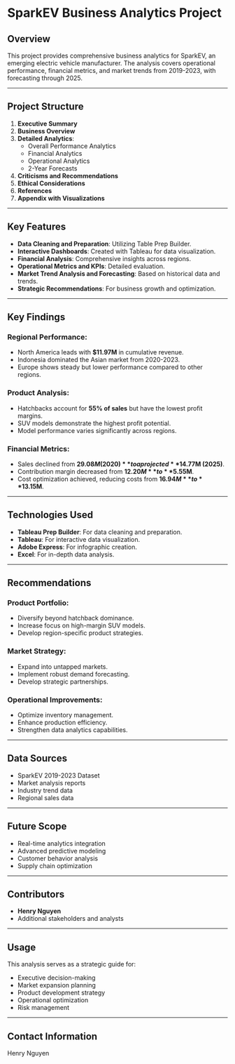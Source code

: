 # SparkEV Business Analytics Project

## Overview
This project provides comprehensive business analytics for SparkEV, an emerging electric vehicle manufacturer. The analysis covers operational performance, financial metrics, and market trends from 2019-2023, with forecasting through 2025.

---

## Project Structure

1. **Executive Summary**
2. **Business Overview**
3. **Detailed Analytics**:
   - Overall Performance Analytics
   - Financial Analytics
   - Operational Analytics
   - 2-Year Forecasts
4. **Criticisms and Recommendations**
5. **Ethical Considerations**
6. **References**
7. **Appendix with Visualizations**

---

## Key Features

- **Data Cleaning and Preparation**: Utilizing Table Prep Builder.
- **Interactive Dashboards**: Created with Tableau for data visualization.
- **Financial Analysis**: Comprehensive insights across regions.
- **Operational Metrics and KPIs**: Detailed evaluation.
- **Market Trend Analysis and Forecasting**: Based on historical data and trends.
- **Strategic Recommendations**: For business growth and optimization.

---

## Key Findings

### Regional Performance:
- North America leads with **$11.97M** in cumulative revenue.
- Indonesia dominated the Asian market from 2020-2023.
- Europe shows steady but lower performance compared to other regions.

### Product Analysis:
- Hatchbacks account for **55% of sales** but have the lowest profit margins.
- SUV models demonstrate the highest profit potential.
- Model performance varies significantly across regions.

### Financial Metrics:
- Sales declined from **$29.08M (2020)** to a projected **$14.77M (2025)**.
- Contribution margin decreased from **$12.20M** to **$5.55M**.
- Cost optimization achieved, reducing costs from **$16.94M** to **$13.15M**.

---

## Technologies Used

- **Tableau Prep Builder**: For data cleaning and preparation.
- **Tableau**: For interactive data visualization.
- **Adobe Express**: For infographic creation.
- **Excel**: For in-depth data analysis.

---

## Recommendations

### Product Portfolio:
- Diversify beyond hatchback dominance.
- Increase focus on high-margin SUV models.
- Develop region-specific product strategies.

### Market Strategy:
- Expand into untapped markets.
- Implement robust demand forecasting.
- Develop strategic partnerships.

### Operational Improvements:
- Optimize inventory management.
- Enhance production efficiency.
- Strengthen data analytics capabilities.

---

## Data Sources

- SparkEV 2019-2023 Dataset
- Market analysis reports
- Industry trend data
- Regional sales data

---

## Future Scope

- Real-time analytics integration
- Advanced predictive modeling
- Customer behavior analysis
- Supply chain optimization

---

## Contributors

- **Henry Nguyen**
- Additional stakeholders and analysts

---

## Usage
This analysis serves as a strategic guide for:

- Executive decision-making
- Market expansion planning
- Product development strategy
- Operational optimization
- Risk management

---

## Contact Information
Henry Nguyen


